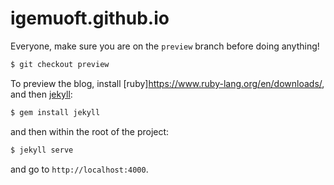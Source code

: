 # igemuoft.github.io

Everyone, make sure you are on the `preview` branch before doing anything!

~~~bash
$ git checkout preview
~~~

To preview the blog, install [ruby]https://www.ruby-lang.org/en/downloads/, 
and then [jekyll](http://jekyllrb.com/):

~~~bash
$ gem install jekyll
~~~

and then within the root of the project:

~~~bash
$ jekyll serve
~~~

and go to `http://localhost:4000`.

